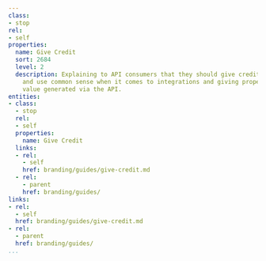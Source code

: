 ```yaml
---
class:
- stop
rel:
- self
properties:
  name: Give Credit
  sort: 2684
  level: 2
  description: Explaining to API consumers that they should give credit where appropriate,
    and use common sense when it comes to integrations and giving proper credit to
    value generated via the API.
entities:
- class:
  - stop
  rel:
  - self
  properties:
    name: Give Credit
  links:
  - rel:
    - self
    href: branding/guides/give-credit.md
  - rel:
    - parent
    href: branding/guides/
links:
- rel:
  - self
  href: branding/guides/give-credit.md
- rel:
  - parent
  href: branding/guides/
...
```

